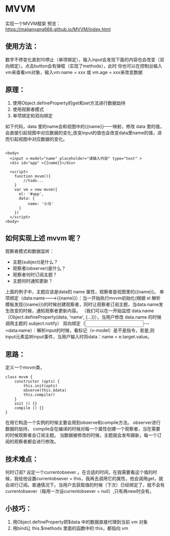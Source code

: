 # MVVM
实现一个MVVM框架
预览： https://majianyang666.github.io/MVVM/index.html

## 使用方法：
数字不停变化直到10停止（单项绑定），输入input会发现下面的内容也会改变（双向绑定）。点击button会有弹框（实现了methods），此时
你也可以在控制台输入vm来查看vm对象，输入vm.name = xxx 或 vm.age = xxx来改变数据


## 原理：
1. 使用Object.defineProperty的get和set方法进行数据劫持
2. 使用观察者模式
3. 单项绑定和双向绑定

如下代码，data 里的name会和视图中的{{name}}一一映射，修改 data 里的值，会直接引起视图中对应数据的变化,改变input的值也会改变data里name的值，进而引起视图中对应数据的变化。
```

<body>
  <input v-model="name" placeholder="请输入内容" type="text" >
  <div id="app" >{{name}}</div>
  
  <script>
    function mvvm(){
        //todo...
    }
    var vm = new mvvm({
      el: '#app',
      data: { 
          name: '小马' 
      }
    })
  </script>
<body>
```
## 如何实现上述 mvvm 呢？

观察者模式和数据监听：

- 主题(subject)是什么？
- 观察者(observer)是什么？
- 观察者何时订阅主题？
- 主题何时通知更新？

上面的例子中，主题应该是data的 name 属性，观察者是视图里的{{name}}。
单项绑定（data:name--->{{name}}）：当一开始执行mvvm初始化(根据 el 解析模板发现{{name}})的时候创建观察者，同时让观察者订阅主题，当data.name发生改变的时候，通知观察者更新内容。 （我们可以在一开始监控 data.name （Object.defineProperty(data, 'name', {...})），当用户修改 data.name 的时候调用主题的 subject.notify）
双向绑定（<input v-model="name">--->data:name）：解析input的时候，看标记（v-model）是不是指令，若是,则input元素监听input事件，当用户输入时将data：name = e.target.value。


## 思路：
定义一个mvvm类，
```
class mvvm {
    constructor (opts) {
        this.init(opts)
        observe(this.$data)
        this.compile()
    }
    init () {}
    compile () {}
}
```
在用它构造一个实例的时候主要会用到observe和compile方法。
observer进行数据的劫持，
compile会在编译的时候对每一个属性创建一个观察者，当在需要的时候观察者会订阅主题。
当数据被修改的时候，主题就会发布跟新，每一个订阅的观察者都会进行修改。

## 技术难点：
何时订阅?
设定一个currentobsever 。在合适的时间，在我需要看这个值的时候，我给他设置currentobsever = this，我再去调用它的属性，他会调用get，就会进行订阅。普通情况下。当用户去获取值的时候（下次）已经绑定了，就不会有currentobsever（每用一次设currentobsever = null）,只有再new时会有。

## 小技巧：
 1. 用Object.defineProperty把$data 中的数据直接代理到当前 vm 对象
 2. 用bind让 this.$methods 里面的函数中的 this，都指向 vm

